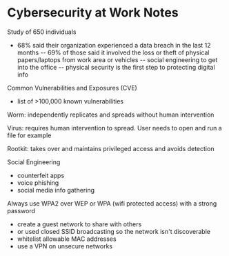 # Cybersecurity at Work Notes

Study of 650 individuals

- 68% said their organization experienced a data breach in the last 12 months
  -- 69% of those said it involved the loss or theft of physical papers/laptops from work area or vehicles
  -- social engineering to get into the office
  -- physical security is the first step to protecting digital info

Common Vulnerabilities and Exposures (CVE)

- list of >100,000 known vulnerabilities

Worm: independently replicates and spreads without human intervention

Virus: requires human intervention to spread. User needs to open and run a file for example

Rootkit: takes over and maintains privileged access and avoids detection

Social Engineering

- counterfeit apps
- voice phishing
- social media info gathering

Always use WPA2 over WEP or WPA (wifi protected access) with a strong password

- create a guest network to share with others
- or used closed SSID broadcasting so the network isn't discoverable
- whitelist allowable MAC addresses
- use a VPN on unsecure networks
